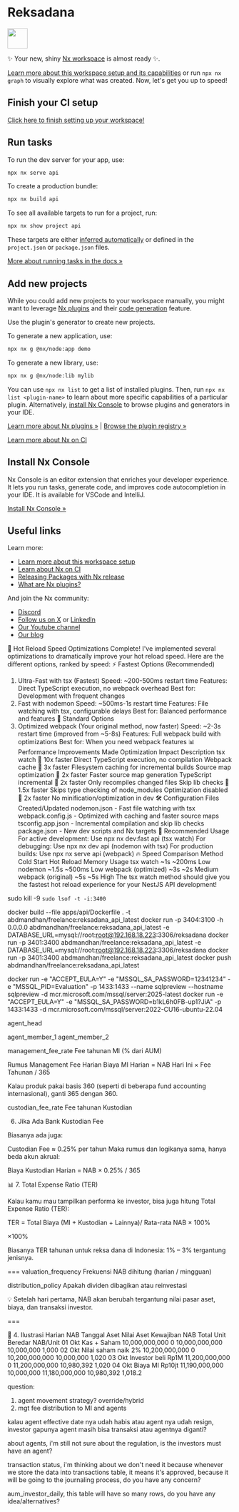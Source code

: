 # Reksadana

<a alt="Nx logo" href="https://nx.dev" target="_blank" rel="noreferrer"><img src="https://raw.githubusercontent.com/nrwl/nx/master/images/nx-logo.png" width="45"></a>

✨ Your new, shiny [Nx workspace](https://nx.dev) is almost ready ✨.

[Learn more about this workspace setup and its capabilities](https://nx.dev/nx-api/node?utm_source=nx_project&utm_medium=readme&utm_campaign=nx_projects) or run `npx nx graph` to visually explore what was created. Now, let's get you up to speed!

## Finish your CI setup

[Click here to finish setting up your workspace!](https://cloud.nx.app/connect/OZjEMQagCt)

## Run tasks

To run the dev server for your app, use:

```sh
npx nx serve api
```

To create a production bundle:

```sh
npx nx build api
```

To see all available targets to run for a project, run:

```sh
npx nx show project api
```

These targets are either [inferred automatically](https://nx.dev/concepts/inferred-tasks?utm_source=nx_project&utm_medium=readme&utm_campaign=nx_projects) or defined in the `project.json` or `package.json` files.

[More about running tasks in the docs &raquo;](https://nx.dev/features/run-tasks?utm_source=nx_project&utm_medium=readme&utm_campaign=nx_projects)

## Add new projects

While you could add new projects to your workspace manually, you might want to leverage [Nx plugins](https://nx.dev/concepts/nx-plugins?utm_source=nx_project&utm_medium=readme&utm_campaign=nx_projects) and their [code generation](https://nx.dev/features/generate-code?utm_source=nx_project&utm_medium=readme&utm_campaign=nx_projects) feature.

Use the plugin's generator to create new projects.

To generate a new application, use:

```sh
npx nx g @nx/node:app demo
```

To generate a new library, use:

```sh
npx nx g @nx/node:lib mylib
```

You can use `npx nx list` to get a list of installed plugins. Then, run `npx nx list <plugin-name>` to learn about more specific capabilities of a particular plugin. Alternatively, [install Nx Console](https://nx.dev/getting-started/editor-setup?utm_source=nx_project&utm_medium=readme&utm_campaign=nx_projects) to browse plugins and generators in your IDE.

[Learn more about Nx plugins &raquo;](https://nx.dev/concepts/nx-plugins?utm_source=nx_project&utm_medium=readme&utm_campaign=nx_projects) | [Browse the plugin registry &raquo;](https://nx.dev/plugin-registry?utm_source=nx_project&utm_medium=readme&utm_campaign=nx_projects)

[Learn more about Nx on CI](https://nx.dev/ci/intro/ci-with-nx#ready-get-started-with-your-provider?utm_source=nx_project&utm_medium=readme&utm_campaign=nx_projects)

## Install Nx Console

Nx Console is an editor extension that enriches your developer experience. It lets you run tasks, generate code, and improves code autocompletion in your IDE. It is available for VSCode and IntelliJ.

[Install Nx Console &raquo;](https://nx.dev/getting-started/editor-setup?utm_source=nx_project&utm_medium=readme&utm_campaign=nx_projects)

## Useful links

Learn more:

- [Learn more about this workspace setup](https://nx.dev/nx-api/node?utm_source=nx_project&utm_medium=readme&utm_campaign=nx_projects)
- [Learn about Nx on CI](https://nx.dev/ci/intro/ci-with-nx?utm_source=nx_project&utm_medium=readme&utm_campaign=nx_projects)
- [Releasing Packages with Nx release](https://nx.dev/features/manage-releases?utm_source=nx_project&utm_medium=readme&utm_campaign=nx_projects)
- [What are Nx plugins?](https://nx.dev/concepts/nx-plugins?utm_source=nx_project&utm_medium=readme&utm_campaign=nx_projects)

And join the Nx community:

- [Discord](https://go.nx.dev/community)
- [Follow us on X](https://twitter.com/nxdevtools) or [LinkedIn](https://www.linkedin.com/company/nrwl)
- [Our Youtube channel](https://www.youtube.com/@nxdevtools)
- [Our blog](https://nx.dev/blog?utm_source=nx_project&utm_medium=readme&utm_campaign=nx_projects)

🚀 Hot Reload Speed Optimizations Complete!
I've implemented several optimizations to dramatically improve your hot reload speed. Here are the different options, ranked by speed:
⚡ Fastest Options (Recommended)

1. Ultra-Fast with tsx (Fastest)
   Speed: ~200-500ms restart time
   Features: Direct TypeScript execution, no webpack overhead
   Best for: Development with frequent changes
2. Fast with nodemon
   Speed: ~500ms-1s restart time
   Features: File watching with tsx, configurable delays
   Best for: Balanced performance and features
   🔧 Standard Options
3. Optimized webpack (Your original method, now faster)
   Speed: ~2-3s restart time (improved from ~5-8s)
   Features: Full webpack build with optimizations
   Best for: When you need webpack features
   📊 Performance Improvements Made
   Optimization Impact Description
   tsx watch 🚀 10x faster Direct TypeScript execution, no compilation
   Webpack cache 🚀 3x faster Filesystem caching for incremental builds
   Source map optimization 🚀 2x faster Faster source map generation
   TypeScript incremental 🚀 2x faster Only recompiles changed files
   Skip lib checks 🚀 1.5x faster Skips type checking of node_modules
   Optimization disabled 🚀 2x faster No minification/optimization in dev
   🛠️ Configuration Files Created/Updated
   nodemon.json - Fast file watching with tsx
   webpack.config.js - Optimized with caching and faster source maps
   tsconfig.app.json - Incremental compilation and skip lib checks
   package.json - New dev scripts and Nx targets
   🎯 Recommended Usage
   For active development: Use npx nx dev:fast api (tsx watch)
   For debugging: Use npx nx dev api (nodemon with tsx)
   For production builds: Use npx nx serve api (webpack)
   🔥 Speed Comparison
   Method Cold Start Hot Reload Memory Usage
   tsx watch ~1s ~200ms Low
   nodemon ~1.5s ~500ms Low
   webpack (optimized) ~3s ~2s Medium
   webpack (original) ~5s ~5s High
   The tsx watch method should give you the fastest hot reload experience for your NestJS API development!

sudo kill -9 `sudo lsof -t -i:3400`

docker build --file apps/api/Dockerfile . -t abdmandhan/freelance:reksadana_api_latest
docker run -p 3404:3100 -h 0.0.0.0 abdmandhan/freelance:reksadana_api_latest -e DATABASE_URL=mysql://root:root@192.168.18.223:3306/reksadana
docker run -p 3401:3400 abdmandhan/freelance:reksadana_api_latest -e DATABASE_URL=mysql://root:root@192.168.18.223:3306/reksadana
docker run -p 3401:3400 abdmandhan/freelance:reksadana_api_latest
docker push abdmandhan/freelance:reksadana_api_latest

docker run -e "ACCEPT_EULA=Y" -e "MSSQL_SA_PASSWORD=12341234" -e "MSSQL_PID=Evaluation" -p 1433:1433 --name sqlpreview --hostname sqlpreview -d mcr.microsoft.com/mssql/server:2025-latest
docker run -e "ACCEPT_EULA=Y" -e "MSSQL_SA_PASSWORD=b1kL6h0FB-up1?JiA" -p 1433:1433 -d mcr.microsoft.com/mssql/server:2022-CU16-ubuntu-22.04

agent_head

agent_member_1
agent_member_2


management_fee_rate
Fee tahunan MI (% dari AUM)

Rumus Management Fee Harian
Biaya MI Harian = NAB Hari Ini × Fee Tahunan / 365

Kalau produk pakai basis 360 (seperti di beberapa fund accounting internasional), ganti 365 dengan 360.

custodian_fee_rate
Fee tahunan Kustodian

6. Jika Ada Bank Kustodian Fee

Biasanya ada juga:

Custodian Fee ≈ 0.25% per tahun
Maka rumus dan logikanya sama, hanya beda akun akrual:

Biaya Kustodian Harian = NAB × 0.25% / 365

📊 7. Total Expense Ratio (TER)

Kalau kamu mau tampilkan performa ke investor, bisa juga hitung Total Expense Ratio (TER):

TER = Total Biaya (MI + Kustodian + Lainnya)/ Rata-rata NAB × 100%

×100%

Biasanya TER tahunan untuk reksa dana di Indonesia: 1% – 3% tergantung jenisnya.

===
valuation_frequency	Frekuensi NAB dihitung (harian / mingguan)

distribution_policy	Apakah dividen dibagikan atau reinvestasi

💡 Setelah hari pertama, NAB akan berubah tergantung nilai pasar aset, biaya, dan transaksi investor.

===

🧾 4. Ilustrasi Harian NAB
Tanggal	Aset	Nilai Aset	Kewajiban	NAB Total	Unit Beredar	NAB/Unit
01 Okt	Kas + Saham	10,000,000,000	0	10,000,000,000	10,000,000	1,000
02 Okt	Nilai saham naik 2%	10,200,000,000	0	10,200,000,000	10,000,000	1,020
03 Okt	Investor beli Rp1M	11,200,000,000	0	11,200,000,000	10,980,392	1,020
04 Okt	Biaya MI Rp10jt	11,190,000,000	10,000,000	11,180,000,000	10,980,392	1,018.2


question:

1. agent movement strategy? override/hybrid
2. mgt fee distribution to MI and agents


kalau agent effective date nya udah habis atau agent nya udah resign, investor gapunya agent masih bisa transaksi atau agentnya diganti?


about agents, i'm still not sure about the regulation, is the investors must have an agent?

transaction status, i'm thinking about we don't need it because whenever we store the data into transactions table, it means it's approved, because it will be going to the journaling process, do you have any concern?

aum_investor_daily, this table will have so many rows, do you have any idea/alternatives?

